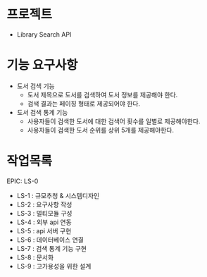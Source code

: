 # 프로젝트

- Library Search API

# 기능 요구사항
- 도서 검색 기능
  - 도서 제목으로 도서를 검색하여 도서 정보를 제공해야 한다.
  - 검색 결과는 페이징 형태로 제공되어야 한다.
- 도서 검색 통계 기능
  - 사용자들이 검색한 도서에 대한 검색어 횟수를 일별로 제공해야한다.
  - 사용자들이 검색한 도서 순위를 상위 5개를 제공해야한다.

# 작업목록

EPIC: LS-0
- LS-1 : 규모추청 & 시스템디자인
- LS-2 : 요구사항 작성
- LS-3 : 멀티모듈 구성
- LS-4 : 외부 api 연동
- LS-5 : api 서버 구현
- LS-6 : 데이터베이스 연결
- LS-7 : 검색 통계 기능 구현
- LS-8 : 문서화 
- LS-9 : 고가용성을 위한 설계